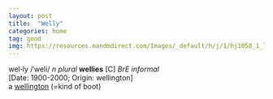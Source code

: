 ```yaml
---
layout: post
title:  "Welly"
categories: home
tag: good
img: https://resources.mandmdirect.com/Images/_default/h/j/1/hj1058_1_large.jpg
---
```

<DIV style="MARGIN: 0px 0px 5px">wel<B>·</B>ly /ˈweli/ <I>n</I> <I>plural</I> <B>wellies</B> [C] <I>BrE informal</I> <BR>[Date: 1900-2000; Origin: wellington]<BR>a <A href="{{ site.baseurl }}/wellington"><U>wellington</U></A> (=kind of boot)</DIV>
